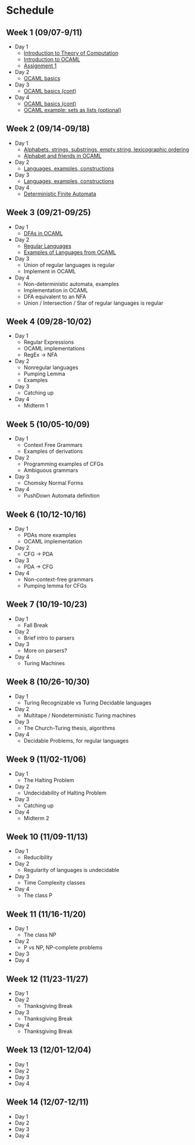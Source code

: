 # Schedule

## Week 1 (09/07-9/11)

- Day 1
    - [Introduction to Theory of Computation](notes/theory_intro.md)
    - [Introduction to OCAML](notes/ocaml_intro.md)
    - [Assignment 1](assignments/1.md)
- Day 2
    - [OCAML basics](notes/ocaml_basics.md)
- Day 3
    - [OCAML basics (cont)](notes/ocaml_basics.md)
- Day 4
    - [OCAML basics (cont)](notes/ocaml_basics.md)
    - [OCAML example: sets as lists (optional)](notes/ocaml_sets.md)

## Week  2 (09/14-09/18)

- Day 1
    - [Alphabets, strings, substrings, empty string, lexicographic ordering](notes/alphabet.md)
    - [Alphabet and friends in OCAML](notes/ocaml_alphabet.md)
- Day 2
    - [Languages, examples, constructions](notes/languages.md)
- Day 3
    - [Languages, examples, constructions](notes/languages.md)
- Day 4
    - [Deterministic Finite Automata](notes/fin_aut_dfa.md)

## Week  3 (09/21-09/25)

- Day 1
    - [DFAs in OCAML](notes/ocaml_dfa.md)
- Day 2
    - [Regular Languages](notes/fin_aut_dfa.md)
    - [Examples of Languages from OCAML](notes/ocaml_lang_examples.md)
- Day 3
    - Union of regular languages is regular
    - Implement in OCAML
- Day 4
    - Non-deterministic automata, examples
    - Implementation in OCAML
    - DFA equivalent to an NFA
    - Union / Intersection / Star of regular languages is regular

## Week  4 (09/28-10/02)

- Day 1
    - Regular Expressions
    - OCAML implementations
    - RegEx -> NFA
- Day 2
    - Nonregular languages
    - Pumping Lemma
    - Examples
- Day 3
    - Catching up
- Day 4
    - Midterm 1

## Week  5 (10/05-10/09)

- Day 1
    - Context Free Grammars
    - Examples of derivations
- Day 2
    - Programming examples of CFGs
    - Ambiguous grammars
- Day 3
    - Chomsky Normal Forms
- Day 4
    - PushDown Automata definition

## Week  6 (10/12-10/16)

- Day 1
    - PDAs more examples
    - OCAML implementation
- Day 2
    - CFG -> PDA
- Day 3
    - PDA -> CFG
- Day 4
    - Non-context-free grammars
    - Pumping lemma for CFGs

## Week  7 (10/19-10/23)

- Day 1
    - Fall Break
- Day 2
    - Brief intro to parsers
- Day 3
    - More on parsers?
- Day 4
    - Turing Machines

## Week  8 (10/26-10/30)

- Day 1
    - Turing Recognizable vs Turing Decidable languages
- Day 2
    - Multitape / Nondeterministic Turing machines
- Day 3
    - The Church-Turing thesis, algorithms
- Day 4
    - Decidable Problems, for regular languages

## Week  9 (11/02-11/06)

- Day 1
    - The Halting Problem
- Day 2
    - Undecidability of Halting Problem
- Day 3
    - Catching up
- Day 4
    - Midterm 2

## Week 10 (11/09-11/13)

- Day 1
    - Reducibility
- Day 2
    - Regularity of languages is undecidable
- Day 3
    - Time Complexity classes
- Day 4
    - The class P

## Week 11 (11/16-11/20)

- Day 1
    - The class NP
- Day 2
    - P vs NP, NP-complete problems
- Day 3
- Day 4

## Week 12 (11/23-11/27)

- Day 1
- Day 2
    - Thanksgiving Break
- Day 3
    - Thanksgiving Break
- Day 4
    - Thanksgiving Break

## Week 13 (12/01-12/04)

- Day 1
- Day 2
- Day 3
- Day 4

## Week 14 (12/07-12/11)

- Day 1
- Day 2
- Day 3
- Day 4



